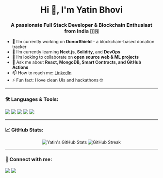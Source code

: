 <h1 align="center">Hi 👋, I'm Yatin Bhovi</h1>
<h3 align="center">A passionate Full Stack Developer & Blockchain Enthusiast from India 🇮🇳</h3>

- 🔭 I’m currently working on **DonorShield** – a blockchain-based donation tracker  
- 🌱 I’m currently learning **Next.js**, **Solidity**, and **DevOps**  
- 👯 I’m looking to collaborate on **open source web & ML projects**  
- 💬 Ask me about **React, MongoDB, Smart Contracts, and GitHub Actions**  
- 📫 How to reach me: [LinkedIn](https://www.linkedin.com/in/YOUR-LINK/)  
- ⚡ Fun fact: I love clean UIs and hackathons 🤓  

---

### 🛠️ Languages & Tools:
<p align="left">
  <img src="https://img.shields.io/badge/React-%2361DAFB.svg?style=for-the-badge&logo=react&logoColor=white" />
  <img src="https://img.shields.io/badge/Node.js-%23339933.svg?style=for-the-badge&logo=node.js&logoColor=white" />
  <img src="https://img.shields.io/badge/MongoDB-%2347A248.svg?style=for-the-badge&logo=mongodb&logoColor=white" />
  <img src="https://img.shields.io/badge/Solidity-%23363636.svg?style=for-the-badge&logo=solidity&logoColor=white" />
  <img src="https://img.shields.io/badge/Git-%23F05033.svg?style=for-the-badge&logo=git&logoColor=white" />
</p>

---

### 📈 GitHub Stats:
<p align="center">
  <img src="https://github-readme-stats.vercel.app/api?username=07Yatin&show_icons=true&theme=radical" alt="Yatin's GitHub Stats" />
  <img src="https://github-readme-streak-stats.herokuapp.com/?user=07Yatin&theme=radical" alt="GitHub Streak" />
</p>

---

### 🔗 Connect with me:
<p align="left">
  <a href="https://www.linkedin.com/in/YOUR-LINK/" target="blank"><img align="center" src="https://img.shields.io/badge/LinkedIn-%230077B5.svg?style=for-the-badge&logo=linkedin&logoColor=white" /></a>
  <a href="mailto:your.email@example.com"><img align="center" src="https://img.shields.io/badge/Gmail-%23D14836.svg?style=for-the-badge&logo=gmail&logoColor=white" /></a>
</p>
